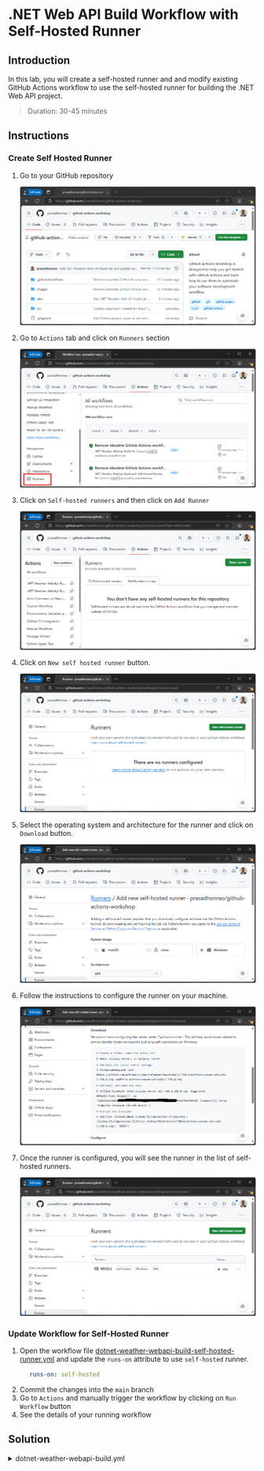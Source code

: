 # .NET Web API Build Workflow with Self-Hosted Runner

## Introduction

In this lab, you will create a self-hosted runner and and modify existing GitHub Actions workflow to use the self-hosted runner for building the .NET Web API project.

> Duration: 30-45 minutes

## Instructions

### Create Self Hosted Runner

1. Go to your GitHub repository

   ![Open GitHub Repository](../images/self-hosted-runner/1.png)

2. Go to `Actions` tab and click on `Runners` section

   ![Open Actions](../images/self-hosted-runner/2.png)

3. Click on `Self-hosted runners` and then click on `Add Runner`

   ![Add Runner](../images/self-hosted-runner/3.png)

4. Click on `New self hosted runner` button.

   ![Select OS and Architecture](../images/self-hosted-runner/4.png)

5. Select the operating system and architecture for the runner and click on `Download` button.

   ![Download Runner](../images/self-hosted-runner/5.png)

6. Follow the instructions to configure the runner on your machine.

   ![Configure Runner](../images/self-hosted-runner/6.png)

7. Once the runner is configured, you will see the runner in the list of self-hosted runners.

   ![Runner Configured](../images/self-hosted-runner/7.png)

### Update Workflow for Self-Hosted Runner

1. Open the workflow file [dotnet-weather-webapi-build-self-hosted-runner.yml](/.github/workflows/dotnet-weather-webapi-build.yml) and update the `runs-on` attribute to use `self-hosted` runner.

```YAML
      runs-on: self-hosted
```

2. Commit the changes into the `main` branch
3. Go to `Actions` and manually trigger the workflow by clicking on `Run Workflow` button
4. See the details of your running workflow

## Solution

<details>
  <summary>dotnet-weather-webapi-build.yml</summary>
  
```YAML
name: .NET Weather WebApi Build
on:
  workflow_dispatch:
  push:
    paths:
      - '.github/workflows/dotnet-weather-webapi-build.yml'
      - 'src/dotnet/Weather.WebApi/**'
jobs:
  build:
    name: build
    runs-on: self-hosted
    steps:
      - uses: actions/checkout@v4
      - run: dotnet --list-runtimes
      - run: dotnet --list-sdks
      - run: dotnet build
        working-directory: ./src/dotnet/Weather.WebApi
```

</details>
